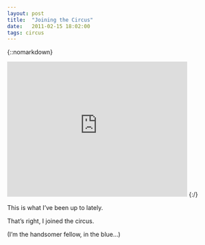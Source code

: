```yaml
---
layout: post
title:  "Joining the Circus"
date:   2011-02-15 18:02:00
tags: circus
---
```

{::nomarkdown}
<iframe width="420" height="315" src="https://www.youtube.com/embed/4PITByMKzo4" frameborder="0" allowfullscreen></iframe>
{:/}

This is what I’ve been up to lately.

That’s right, I joined the circus.

(I’m the handsomer fellow, in the blue…)
